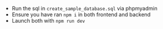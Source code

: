 - Run the sql in `create_sample_database.sql` via phpmyadmin
- Ensure you have ran `npm i` in both frontend and backend
- Launch both with `npm run dev`
